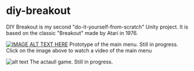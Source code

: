 # diy-breakout
DIY Breakout is my second "do-it-yourself-from-scratch" Unity project.  It is based on the classic "Breakout" made by Atari in 1976.

[![IMAGE ALT TEXT HERE](https://i.imgur.com/pccX0vW.png)](https://youtu.be/kUAfWjKUS8A)
Prototype of the main menu. Still in progress. Click on the image above to watch a video of the main menu

![alt text](https://i.imgur.com/J9aoZZL.png)
The actaull game. Still in progress.
